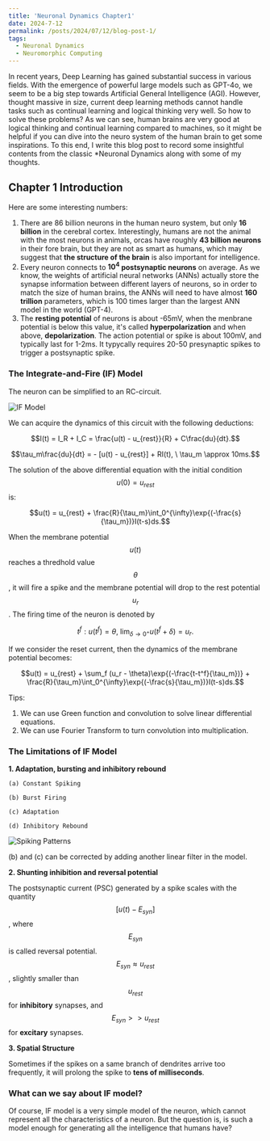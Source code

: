 ```yaml
---
title: 'Neuronal Dynamics Chapter1'
date: 2024-7-12
permalink: /posts/2024/07/12/blog-post-1/
tags:
  - Neuronal Dynamics
  - Neuromorphic Computing
---
```


In recent years, Deep Learning has gained substantial success in various fields. With the emergence of powerful large models such as GPT-4o, we seem to be a big step towards Artificial General Intelligence (AGI). However, thought massive in size, current deep learning methods cannot handle tasks such as continual learning and logical thinking very well. So how to solve these problems? As we can see, human brains are very good at logical thinking and continual learning compared to machines, so it might be helpful if you can dive into the neuro system of the human brain to get some inspirations. To this end, I write this blog post to record some insightful contents from the classic *Neuronal Dynamics along with some of my thoughts.

## Chapter 1 Introduction

Here are some interesting numbers:
1. There are 86 billion neurons in the human neuro system, but only **16 billion** in the cerebral cortex. Interestingly, humans are not the animal with the most neurons in animals, orcas have roughly **43 billion neurons** in their fore brain, but they are not as smart as humans, which may suggest that **the structure of the brain** is also important for intelligence.
2. Every neuron connects to **$10^4$ postsynaptic neurons** on average. As we know, the weights of artificial neural networks (ANNs) actually store the synapse information between different layers of neurons, so in order to match the size of human brains, the ANNs will need to have almost **160 trillion** parameters, which is 100 times larger than the largest ANN model in the world (GPT-4).
3. The **resting potential** of neurons is about -65mV, when the menbrane potential is below this value, it's called **hyperpolarization** and when above, **depolarization**. The action potential or spike is about 100mV, and typically last for 1-2ms. It typycally requires 20-50 presynaptic spikes to trigger a postsynaptic spike. 

### The Integrate-and-Fire (IF) Model

The neuron can be simplified to an RC-circuit.

![IF Model](https://darthmurse.github.io/images/IF_Model.png)

We can acquire the dynamics of this circuit with the following deductions:

$$I(t) = I_R + I_C = \frac{u(t) - u_{rest}}{R} + C\frac{du}{dt}.$$

$$\tau_m\frac{du}{dt} = - [u(t) - u_{rest}] + RI(t), \ \tau_m \approx 10ms.$$

The solution of the above differential equation with the initial condition $$u(0) = u_{rest}$$ is:

$$u(t) = u_{rest} + \frac{R}{\tau_m}\int_0^{\infty}\exp{(-\frac{s}{\tau_m})}I(t-s)ds.$$

When the membrane potential $$u(t)$$ reaches a thredhold value $$\theta$$, it will fire a spike and the membrane potential will drop to the rest potential $$u_r$$. The firing time of the neuron is denoted by 

$$t^f: u(t^f) = \theta, \ \lim_{\delta \rightarrow 0^+} u(t^f + \delta) = u_r.$$

If we consider the reset current, then the dynamics of the membrane potential becomes:

$$u(t) = u_{rest} + \sum_f (u_r - \theta)\exp{(-\frac{t-t^f}{\tau_m})} + \frac{R}{\tau_m}\int_0^{\infty}\exp{(-\frac{s}{\tau_m})}I(t-s)ds.$$

Tips: 
1. We can use Green function and convolution to solve linear differential equations.
2. We can use Fourier Transform to turn convolution into multiplication.

### The Limitations of IF Model
**1. Adaptation, bursting and inhibitory rebound**

    (a) Constant Spiking

    (b) Burst Firing

    (c) Adaptation

    (d) Inhibitory Rebound

![Spiking Patterns](https://darthmurse.github.io/images/spiking_pattern.png)

(b) and (c) can be corrected by adding another linear filter in the model. 

**2. Shunting inhibition and reversal potential**

The postsynaptic current (PSC) generated by a spike scales with the quantity $$[u(t) - E_{syn}]$$, where $$E_{syn}$$ is called reversal potential. $$E_{syn} \approx u_{rest}$$, slightly smaller than $$u_{rest}$$ for **inhibitory** synapses, and $$E_{syn} >> u_{rest}$$ for **excitary** synapses. 

**3. Spatial Structure**

Sometimes if the spikes on a same branch of dendrites arrive too frequently, it will prolong the spike to **tens of milliseconds**.

### What can we say about IF model?
Of course, IF model is a very simple model of the neuron, which cannot represent all the characteristics of a neuron. But the question is, is such a model enough for generating all the intelligence that humans have? 
